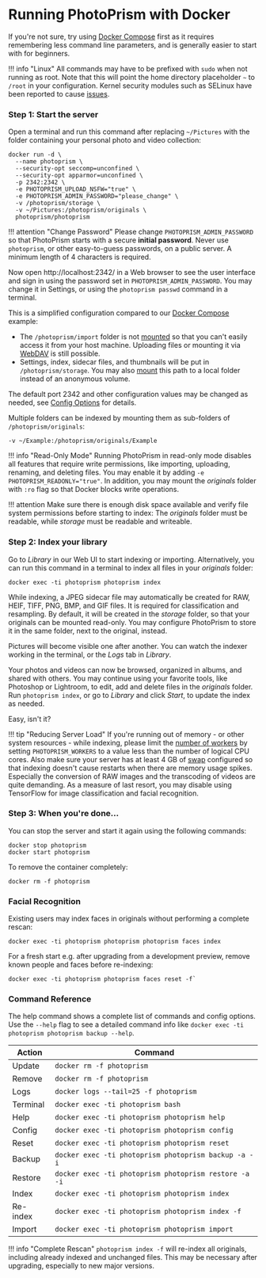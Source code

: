 # Running PhotoPrism with Docker

If you're not sure, try using [Docker Compose](docker-compose.md) first as it requires remembering
less command line parameters, and is generally easier to start with for beginners.

!!! info "Linux"
    All commands may have to be prefixed with `sudo` when not running as root.
    Note that this will point the home directory placeholder `~` to `/root` in your configuration.
    Kernel security modules such as SELinux have been reported to cause
    [issues](https://docs.photoprism.org/getting-started/faq/#why-is-photoprism-getting-stuck-in-a-restart-loop).

### Step 1: Start the server ###

Open a terminal and run this command after replacing `~/Pictures` with
the folder containing your personal photo and video collection:

```
docker run -d \
  --name photoprism \
  --security-opt seccomp=unconfined \
  --security-opt apparmor=unconfined \
  -p 2342:2342 \
  -e PHOTOPRISM_UPLOAD_NSFW="true" \
  -e PHOTOPRISM_ADMIN_PASSWORD="please_change" \
  -v /photoprism/storage \
  -v ~/Pictures:/photoprism/originals \
  photoprism/photoprism
```

!!! attention "Change Password"
    Please change `PHOTOPRISM_ADMIN_PASSWORD` so that PhotoPrism starts with a secure **initial password**.
    Never use `photoprism`, or other easy-to-guess passwords, on a public server.
    A minimum length of 4 characters is required.

Now open http://localhost:2342/ in a Web browser to see the user interface
and sign in using the password set in `PHOTOPRISM_ADMIN_PASSWORD`.
You may change it in Settings, or using the `photoprism passwd` command in a terminal.

This is a simplified configuration compared to our [Docker Compose](docker-compose.md) example:

* The `/photoprism/import` folder is not [mounted](https://docs.docker.com/storage/bind-mounts/) 
  so that you can't easily access it from your host machine. 
  Uploading files or mounting it via [WebDAV](../user-guide/sync/webdav.md) 
  is still possible.
* Settings, index, sidecar files, and thumbnails will be put 
  in `/photoprism/storage`. 
  You may also [mount](https://docs.docker.com/storage/bind-mounts/)
  this path to a local folder instead of an anonymous volume.

The default port 2342 and other configuration values may be changed as needed,
see [Config Options](config-options.md) for details.

Multiple folders can be indexed by mounting them as sub-folders of `/photoprism/originals`:

```
-v ~/Example:/photoprism/originals/Example
``` 

!!! info "Read-Only Mode"
    Running PhotoPrism in read-only mode disables all features that require write permissions,
    like importing, uploading, renaming, and deleting files.
    You may enable it by adding `-e PHOTOPRISM_READONLY="true"`.
    In addition, you may mount the *originals* folder with `:ro` flag so that Docker
    blocks write operations.

!!! attention
    Make sure there is enough disk space available and verify file system permissions before starting to index:
    The *originals* folder must be readable, while *storage* must be readable and writeable.

### Step 2: Index your library ###

Go to *Library* in our Web UI to start indexing or importing.
Alternatively, you can run this command in a terminal to index all files in your *originals* folder:

```
docker exec -ti photoprism photoprism index
```

While indexing, a JPEG sidecar file may automatically be created for RAW, HEIF, TIFF, PNG, BMP,
and GIF files. It is required for classification and resampling. By default, it will be created
in the *storage* folder, so that your originals can be mounted read-only.
You may configure PhotoPrism to store it in the same folder, next to the original, instead.

Pictures will become visible one after another. You can watch the indexer working in the terminal,
or the *Logs* tab in *Library*.

Your photos and videos can now be browsed, organized in albums, and shared with others.
You may continue using your favorite tools, like Photoshop or Lightroom,
to edit, add and delete files in the *originals* folder.
Run `photoprism index`, or go to *Library* and click *Start*, to update the index as needed.

Easy, isn't it?

!!! tip "Reducing Server Load"
    If you're running out of memory - or other system resources - while indexing, please limit the
    [number of workers](https://docs.photoprism.org/getting-started/config-options/) by setting
    `PHOTOPRISM_WORKERS` to a value less than the number of logical CPU cores.
    Also make sure your server has at least 4 GB of [swap](https://opensource.com/article/18/9/swap-space-linux-systems)
    configured so that indexing doesn't cause restarts when there are memory usage spikes.
    Especially the conversion of RAW images and the transcoding of videos are quite demanding.
    As a measure of last resort, you may disable using TensorFlow for image classification and facial recognition.

### Step 3: When you're done... ###

You can stop the server and start it again using the following commands:

```
docker stop photoprism
docker start photoprism
```

To remove the container completely:

```
docker rm -f photoprism
```

### Facial Recognition ###

Existing users may index faces in originals without performing a complete rescan:

```
docker exec -ti photoprism photoprism photoprism faces index
```

For a fresh start e.g. after upgrading from a development preview, remove 
known people and faces before re-indexing:

```
docker exec -ti photoprism photoprism faces reset -f`
```

### Command Reference ###

The help command shows a complete list of commands and config options.
Use the `--help` flag to see a detailed command info
like `docker exec -ti photoprism photoprism backup --help`.

| Action   | Command                                               |
|----------|-------------------------------------------------------|
| Update   | `docker rm -f photoprism`                             |
| Remove   | `docker rm -f photoprism`                             |
| Logs     | `docker logs --tail=25 -f photoprism`                 |
| Terminal | `docker exec -ti photoprism bash`                     |
| Help     | `docker exec -ti photoprism photoprism help`          |                
| Config   | `docker exec -ti photoprism photoprism config`        |                   
| Reset    | `docker exec -ti photoprism photoprism reset`         |                   
| Backup   | `docker exec -ti photoprism photoprism backup -a -i`  |                      
| Restore  | `docker exec -ti photoprism photoprism restore -a -i` |                   
| Index    | `docker exec -ti photoprism photoprism index`         |                  
| Re-index | `docker exec -ti photoprism photoprism index -f`      |                   
| Import   | `docker exec -ti photoprism photoprism import`        |                  

!!! info "Complete Rescan"
    `photoprism index -f` will re-index all originals, including already indexed and unchanged files. This may be
    necessary after upgrading, especially to new major versions.
